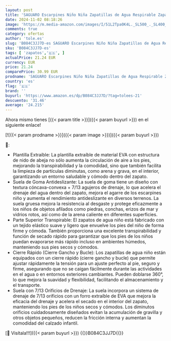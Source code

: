 ```yaml
---
layout: post
title: 'SAGUARO Escarpines Niño Niña Zapatillas de Agua Respirable Zapatos Agua Antideslizante Zapatillas Playa Escarpines Piscina Calzado para Natacion Surf Acuaticas Negro Noche  Gr.32 EU'
date: 2024-11-02 08:18:26
image: 'https://m.media-amazon.com/images/I/51L2Tpa0K4L._SL500_._SL400_.jpg'
comments: true
category: ofertas
author: 'tole.es'
slug: 'B084C3JJ7D-es SAGUARO Escarpines Niño Niña Zapatillas de Agua Respirable...'
sku: 'B084C3JJ7D-es'
tags: [ 'zapatos','🇪🇸', ]
actualPrice: 21.24 EUR
currency: EUR
price: 21.24
comparePrice: 30.99 EUR
prodname: 'SAGUARO Escarpines Niño Niña Zapatillas de Agua Respirable Zapatos Agua Antideslizante Zapatillas Playa Escarpines Piscina Calzado para Natacion Surf Acuaticas Negro Noche  Gr.32 EU'
country: 'es'
flag: '🇪🇸'
brand: ''
buyurl: 'https://www.amazon.es/dp/B084C3JJ7D/?tag=tolees-21'
descuento: '31.46'
average: '24.215'
---
```


Ahora mismo tienes [{{< param title >}}]({{< param buyurl >}}) en el siguiente enlace!

[![{{< param prodname >}}]({{< param image >}})]({{< param buyurl >}})

🔎:

- Plantilla Extraíble: La plantilla extraíble de material EVA con estructura de nido de abeja no sólo aumenta la circulación de aire a los pies, mejorando la transpirabilidad y la comodidad, sino que también facilita la limpieza de partículas diminutas, como arena y grava, en el interior, garantizando un entorno saludable y cómodo dentro del zapato.
- Suela de Goma Antideslizante: La suela de goma tiene un diseño con textura cóncava-convexa + 7/13 agujeros de drenaje, lo que acelera el drenaje del agua dentro del zapato, mejora el agarre de los escarpines niño y aumenta el rendimiento antideslizante en diversos terrenos. La suela gruesa mejora la resistencia al desgaste y protege eficazmente a los niños de objetos afilados como piedras, conchas, erizos de mar y vidrios rotos, así como de la arena caliente en diferentes superficies.
- Parte Superior Transpirable: El zapatos de agua niño está fabricado con un tejido elástico suave y ligero que envuelve los pies del niño de forma firme y cómoda. También proporciona una excelente transpirabilidad y función de secado rápido para garantizar que los pies de los niños puedan evaporarse más rápido incluso en ambientes húmedos, manteniendo sus pies secos y cómodos.
- Cierre Rápido (Cierre Gancho y Bucle): Los zapatillas de agua niño están equipados con un cierre rápido (cierre gancho y bucle) que permite ajustar rápidamente la tensión para un ajuste perfecto al pie, seguro y firme, asegurando que no se caigan fácilmente durante las actividades en el agua o en entornos exteriores cambiantes. Pueden doblarse 360°, lo que mejora la suavidad y flexibilidad, facilitando el almacenamiento y el transporte.
- Suela con 7/13 Orificios de Drenaje: La suela incorpora un sistema de drenaje de 7/13 orificios con un forro extraíble de EVA que mejora la eficacia del drenaje y acelera el secado en el interior del zapato, manteniendo los pies de los niños secos y cómodos. Los diminutos orificios cuidadosamente diseñados evitan la acumulación de gravilla y otros objetos pequeños, reducen la fricción interna y aumentan la comodidad del calzado infantil.

[🛒 Visítala!!!]({{< param buyurl >}})
{{<world>}}B084C3JJ7D{{</world>}}
